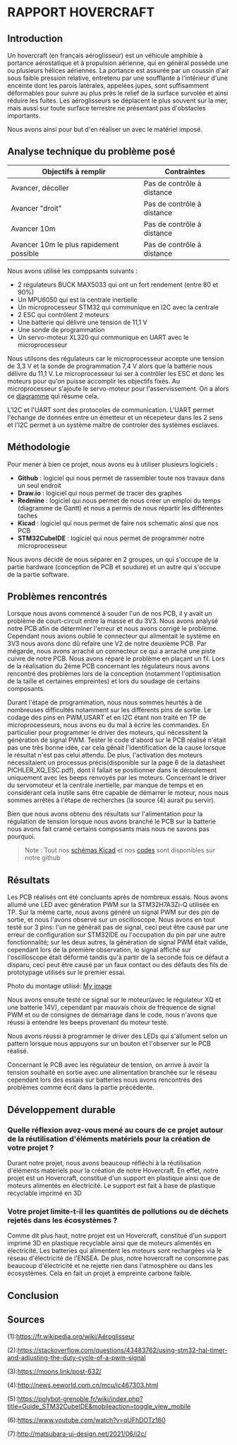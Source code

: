 # RAPPORT HOVERCRAFT

## Introduction

Un hovercraft (en français aéroglisseur) est un véhicule amphibie à portance aérostatique et à propulsion aérienne, qui en général possède une ou plusieurs hélices aériennes. La portance est assurée par un coussin d'air sous faible pression relative, entretenu par une soufflante à l'intérieur d'une enceinte dont les parois latérales, appelées jupes, sont suffisamment déformables pour suivre au plus près le relief de la surface survolée et ainsi réduire les fuites. Les aéroglisseurs se déplacent le plus souvent sur la mer, mais aussi sur toute surface terrestre ne présentant pas d'obstacles importants.

Nous avons ainsi pour but d'en réaliser un avec le matériel imposé.


## Analyse technique du problème posé

|Objectifs à remplir|Contraintes|
|-------------------|-----------|
|Avancer, décoller|Pas de contrôle à distance|
|Avancer "droit"|Pas de contrôle à distance|
|Avancer 10m|Pas de contrôle à distance|
|Avancer 10m le plus rapidement possible|Pas de contrôle à distance|


Nous avons utilisé les comppsants suivants :
* 2 régulateurs BUCK MAX5033 qui ont un fort rendement (entre 80 et 90%)
* Un MPU6050 qui est la centrale inertielle
* Un microprocesseur STM32 qui communique en I2C avec la centrale
* 2 ESC qui contrôlent 2 moteurs
* Une batterie qui délivre une tension de 11,1 V
* Une sonde de programmation
* Un servo-moteur XL320 qui communique en UART avec le microprocesseur

Nous utilsons des régulateurs car le microprocesseur accepte une tension de 3,3 V et la sonde de programmation 7,4 V alors que la batterie nous délivre du 11,1 V.
Le microprocesseur lui ser à contrôler les ESC et donc les moteurs pour qu'on puisse accomplir les objectifs fixés. Au microprocesseur s'ajoute le servo-moteur pour l'asservissement.
On a alors ce [diagramme](https://github.com/0reoAurelien/projet-hovercraft/blob/main/Hardware/DIAGRAMME_VF.png) qui résume cela.

L'I2C et l'UART sont des protocoles de communication. L'UART permet l'échange de données entre un émetteur et un récepeteur dans les 2 sens et l'I2C permet à un système maître de controler des systèmes esclaves.

## Méthodologie

Pour mener à bien ce projet, nous avons eu à utiliser plusieurs logiciels : 
* **Github** : logiciel qui nous permet de rassembler toute nos travaux dans un seul endroit
* **Draw.io** : logiciel qui nous permet de tracer des graphes
* **Redmine** : logiciel qui nous permet de nous créer un emploi du temps (diagramme de Gantt) et nous a permis de nous répartir les différentes taches
* **Kicad** : logiciel qui nous permet de faire nos schematic ainsi que nos PCB
* **STM32CubeIDE** : logiciel qui nous permet de programmer notre microprocesseur

Nous avons décidé de nous séparer en 2 groupes, un qui s'occupe de la partie hardware (conception de PCB et soudure) et un autre qui s'occupe de la partie software.

## Problèmes rencontrés

Lorsque nous avons commencé à souder l'un de nos PCB, il y avait un problème de court-circuit entre la masse et du 3V3. Nous avons analysé notre PCB afin de déterminer l'erreur et nous avons corrigé le problème. Cependant nous avions oublié le connecteur qui alimentait le système en 3V3 nous avons donc dû refaire une V2 de notre deuxième PCB.
Par mégarde, nous avons arraché un connecteur ce qui a arraché une piste cuivre de notre PCB. Nous avons réparé le problème en plaçant un fil.
Lors de la réalisation du 2éme PCB concernant les régulateurs nous avons rencontré des problèmes lors de la conception (notamment l'optimisation de la taille et certaines empreintes) et lors du soudage de certains composants.

Durant l'étape de programmation, nous nous sommes heurtés à de nombreuses difficultés notamment sur les différents pins de sortie.
Le codage des pins en PWM,USART et en I2C étant non traité en TP de microprocesseurs, nous avons eu du mal à écrire les commandes.
En particulier pour programmer le driver des moteurs, qui nécessitent la génération de signal PWM. Tester le code d'abord sur le PCB réalisé n'était pas une très bonne idée, car cela gênait l'identification de la cause lorsque le résultat n'est pas celui attendu. De plus, l'activation des moteurs nécessitaient un processus précis(disponible sur la page 6 de la datasheet PICHLER_XQ_ESC.pdf), dont il fallait se positionner dans le déroulement uniquement avec les beeps renvoyés par les moteurs.
Concernant le driver du servomoteur et la centrale inertielle, par manque de temps et en considérant cela inutile sans être capable de démarrer le moteur, nous nous sommes arrêtés à l'étape de recherches (la source (4) aurait pu servir).

Bien que nous avons obtenu des résultats sur l'alimentation pour la régulation de tension lorsque nous avons branché le PCB sur la batterie nous avons fait cramé certains composants mais nous ne savons pas pourquoi.
> Note : Tout nos [schémas Kicad](https://github.com/0reoAurelien/projet-hovercraft/tree/main/Hardware) et nos [codes](https://github.com/0reoAurelien/projet-hovercraft/tree/main/Software) sont disponibles sur notre github
## Résultats

Les PCB réalisés ont été concluants après de nombreux essais.
Nous avons allumé une LED avec génération PWM sur la STM32H7A3Zi-Q utilisée en TP. 
Sur la même carte, nous avons généré un signal PWM sur des pin de sortie, et nous l'avons observé sur un oscilloscope. Nous avons en tout testé sur 3 pins: l'un ne générait pas de signal, ceci peut être causé par une erreur de configuration sur STM32IDE ou l'occupation du pin par une autre fonctionnalité; sur les deux autres, la génération de signal PWM était valide, cependant lors de la première observation, le signal affiché sur l'oscilloscope était déformé tandis qu'à partir de la seconde fois ce défaut a disparu, ceci peut être causé par un faux contact ou des défauts des fils de prototypage utilisés sur le premier essai.

Photo du montage utilisé: [My image](PWMsurH7A3.jpg)

Nous avons ensuite testé ce signal sur le moteur(avec le régulateur XQ et une batterie 14V), cependant par mauvais choix de fréquence de signal PWM et ou de consignes de démarrage dans le code, nous n'avons que réussi à entendre les beeps provenant du moteur testé.

Nous avons réussi à programmer le driver des LEDs qui s'allument selon un pattern lorsque nous appuyons sur un bouton et l'observer sur le PCB réalisé.

Concernant le PCB avec les régulateur de tension, on arrive à avoir la tension souhaité en sortie avec une alimentation branchée sur le réseau cependant lors des essais sur batteries nous avons rencontrés des problèmes comme écrit dans la partie précédente.


## Développement durable

### Quelle réflexion avez-vous mené au cours de ce projet autour de la réutilisation d'éléments matériels pour la création de votre projet ?

Durant notre projet, nous avons beaucoup réfléchi à la réutilisation d'éléments matériels pour la création de notre Hovercraft. En effet, notre projet est un Hovercraft, constitué d'un support en plastique ainsi que de moteurs alimentés en électricité. Le support est fait à base de plastique recyclable imprimé en 3D

### Votre projet limite-t-il les quantités de pollutions ou de déchets rejetés dans les écosystèmes ?

Comme dit plus haut, notre projet est un Hovercraft, constitué d'un support imprimé 3D en plastique recyclable ainsi que de moteurs alimentés en électricité. Les batteries qui alimentent les moteurs sont rechargées via le réseau d'électricité de l'ENSEA. De plus, notre hovercraft ne consomme pas beaucoup d'électricité et ne rejette rien dans l'atmosphère ou dans les écosystèmes. Cela en fait un projet à empreinte carbone faible.

## Conclusion

## Sources

(1):https://fr.wikipedia.org/wiki/Aéroglisseur

(2):https://stackoverflow.com/questions/43483762/using-stm32-hal-timer-and-adjusting-the-duty-cycle-of-a-pwm-signal

(3):https://moons.link/post-632/

(4):http://news.eeworld.com.cn/mcu/ic467303.html

(5):https://polybot-grenoble.fr/wiki/index.php?title=Guide_STM32CubeIDE&mobileaction=toggle_view_mobile

(6):https://www.youtube.com/watch?v=qUFhDOTz160

(7):http://matsubara-ui-design.net/2021/06/i2c/
